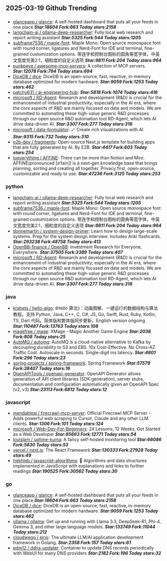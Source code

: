 ## 2025-03-19 Github Trending

### 
* [glanceapp / glance](https://github.com/glanceapp/glance): A self-hosted dashboard that puts all your feeds in one place ***Star:18604 Fork:663 Today stars:2158***
* [langchain-ai / ollama-deep-researcher](https://github.com/langchain-ai/ollama-deep-researcher): Fully local web research and report writing assistant ***Star:5325 Fork:544 Today stars:1205***
* [subframe7536 / maple-font](https://github.com/subframe7536/maple-font): Maple Mono: Open source monospace font with round corner, ligatures and Nerd-Font for IDE and terminal, fine-grained customization options. 带连字和控制台图标的圆角等宽字体，中英文宽度完美2:1，细粒度的自定义选项 ***Star:9811 Fork:204 Today stars:964***
* [punkpeye / awesome-mcp-servers](https://github.com/punkpeye/awesome-mcp-servers): A collection of MCP servers. ***Star:12078 Fork:794 Today stars:694***
* [DiceDB / dice](https://github.com/DiceDB/dice): DiceDB is an open-source, fast, reactive, in-memory database optimized for modern hardware. ***Star:9059 Fork:1253 Today stars:462***
* [patchy631 / ai-engineering-hub](https://github.com/patchy631/ai-engineering-hub):  ***Star:5818 Fork:1074 Today stars:416***
* [microsoft / RD-Agent](https://github.com/microsoft/RD-Agent): Research and development (R&D) is crucial for the enhancement of industrial productivity, especially in the AI era, where the core aspects of R&D are mainly focused on data and models. We are committed to automating these high-value generic R&D processes through our open source R&D automation tool RD-Agent, which lets AI drive data-driven AI. ***Star:3307 Fork:277 Today stars:316***
* [microsoft / data-formulator](https://github.com/microsoft/data-formulator): 🪄 Create rich visualizations with AI ***Star:9315 Fork:732 Today stars:310***
* [e2b-dev / fragments](https://github.com/e2b-dev/fragments): Open-source Next.js template for building apps that are fully generated by AI. By E2B. ***Star:4417 Fork:603 Today stars:254***
* [toeverything / AFFiNE](https://github.com/toeverything/AFFiNE): There can be more than Notion and Miro. AFFiNE(pronounced [ə‘fain]) is a next-gen knowledge base that brings planning, sorting and creating all together. Privacy first, open-source, customizable and ready to use. ***Star:47236 Fork:3125 Today stars:253***

### python
* [langchain-ai / ollama-deep-researcher](https://github.com/langchain-ai/ollama-deep-researcher): Fully local web research and report writing assistant ***Star:5325 Fork:544 Today stars:1205***
* [subframe7536 / maple-font](https://github.com/subframe7536/maple-font): Maple Mono: Open source monospace font with round corner, ligatures and Nerd-Font for IDE and terminal, fine-grained customization options. 带连字和控制台图标的圆角等宽字体，中英文宽度完美2:1，细粒度的自定义选项 ***Star:9811 Fork:204 Today stars:964***
* [donnemartin / system-design-primer](https://github.com/donnemartin/system-design-primer): Learn how to design large-scale systems. Prep for the system design interview. Includes Anki flashcards. ***Star:293238 Fork:48758 Today stars:413***
* [OpenBB-finance / OpenBB](https://github.com/OpenBB-finance/OpenBB): Investment Research for Everyone, Everywhere. ***Star:37505 Fork:3389 Today stars:407***
* [microsoft / RD-Agent](https://github.com/microsoft/RD-Agent): Research and development (R&D) is crucial for the enhancement of industrial productivity, especially in the AI era, where the core aspects of R&D are mainly focused on data and models. We are committed to automating these high-value generic R&D processes through our open source R&D automation tool RD-Agent, which lets AI drive data-driven AI. ***Star:3307 Fork:277 Today stars:316***

### java
* [krahets / hello-algo](https://github.com/krahets/hello-algo): 《Hello 算法》：动画图解、一键运行的数据结构与算法教程。支持 Python, Java, C++, C, C#, JS, Go, Swift, Rust, Ruby, Kotlin, TS, Dart 代码。简体版和繁体版同步更新，English version ongoing ***Star:110487 Fork:13763 Today stars:108***
* [magefree / mage](https://github.com/magefree/mage): XMage - Magic Another Game Engine ***Star:2038 Fork:808 Today stars:25***
* [AutoMQ / automq](https://github.com/AutoMQ/automq): AutoMQ is a cloud-native alternative to Kafka by decoupling durability to S3 and EBS. 10x Cost-Effective. No Cross-AZ Traffic Cost. Autoscale in seconds. Single-digit ms latency. ***Star:4601 Fork:296 Today stars:23***
* [spring-projects / spring-framework](https://github.com/spring-projects/spring-framework): Spring Framework ***Star:57579 Fork:38407 Today stars:16***
* [OpenAPITools / openapi-generator](https://github.com/OpenAPITools/openapi-generator): OpenAPI Generator allows generation of API client libraries (SDK generation), server stubs, documentation and configuration automatically given an OpenAPI Spec (v2, v3) ***Star:23113 Fork:6812 Today stars:12***

### javascript
* [mendableai / firecrawl-mcp-server](https://github.com/mendableai/firecrawl-mcp-server): Official Firecrawl MCP Server - Adds powerful web scraping to Cursor, Claude and any other LLM clients. ***Star:1306 Fork:101 Today stars:124***
* [microsoft / Web-Dev-For-Beginners](https://github.com/microsoft/Web-Dev-For-Beginners): 24 Lessons, 12 Weeks, Get Started as a Web Developer ***Star:85663 Fork:12771 Today stars:54***
* [louislam / uptime-kuma](https://github.com/louislam/uptime-kuma): A fancy self-hosted monitoring tool ***Star:66086 Fork:5830 Today stars:53***
* [vercel / next.js](https://github.com/vercel/next.js): The React Framework ***Star:130333 Fork:27928 Today stars:49***
* [trekhleb / javascript-algorithms](https://github.com/trekhleb/javascript-algorithms): 📝 Algorithms and data structures implemented in JavaScript with explanations and links to further readings ***Star:190525 Fork:30562 Today stars:30***

### go
* [glanceapp / glance](https://github.com/glanceapp/glance): A self-hosted dashboard that puts all your feeds in one place ***Star:18604 Fork:663 Today stars:2158***
* [DiceDB / dice](https://github.com/DiceDB/dice): DiceDB is an open-source, fast, reactive, in-memory database optimized for modern hardware. ***Star:9059 Fork:1253 Today stars:462***
* [ollama / ollama](https://github.com/ollama/ollama): Get up and running with Llama 3.3, DeepSeek-R1, Phi-4, Gemma 3, and other large language models. ***Star:133749 Fork:11044 Today stars:212***
* [cloudwego / eino](https://github.com/cloudwego/eino): The ultimate LLM/AI application development framework in Golang. ***Star:2358 Fork:157 Today stars:61***
* [qdm12 / ddns-updater](https://github.com/qdm12/ddns-updater): Container to update DNS records periodically with WebUI for many DNS providers ***Star:2182 Fork:196 Today stars:32***
